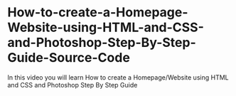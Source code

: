 # How-to-create-a-Homepage-Website-using-HTML-and-CSS-and-Photoshop-Step-By-Step-Guide-Source-Code

In this video you will learn How to create a Homepage/Website using HTML and CSS and Photoshop Step By Step Guide
